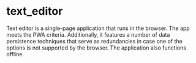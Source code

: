 # text_editor
Text editor is a single-page application that runs in the browser. The app meets the PWA criteria. Additionally, it features a number of data persistence techniques that serve as redundancies in case one of the options is not supported by the browser. The application also functions offline.
